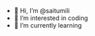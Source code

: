 - 👋 Hi, I’m @saitumili
- 👀 I’m interested in coding
- 🌱 I’m currently learning

<!---
saitumili/saitumili is a ✨ special ✨ repository because its `README.md` (this file) appears on your GitHub profile.
You can click the Preview link to take a look at your changes.
--->
